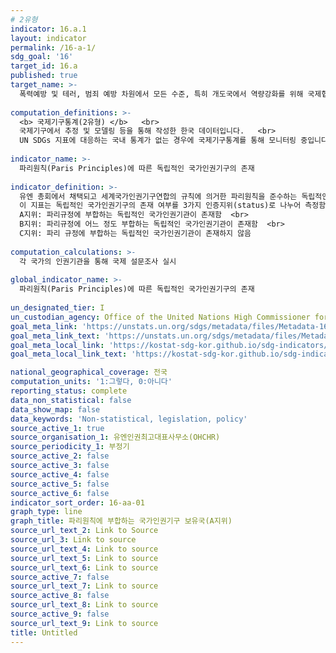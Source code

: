 ```yaml
---
# 2유형 
indicator: 16.a.1
layout: indicator
permalink: /16-a-1/
sdg_goal: '16'
target_id: 16.a
published: true
target_name: >-
  폭력예방 및 테러, 범죄 예방 차원에서 모든 수준, 특히 개도국에서 역량강화를 위해 국제협력 등을 포함하여 관련된 국내 제도 강화
  
computation_definitions: >-
  <b> 국제기구통계(2유형) </b>   <br>
  국제기구에서 추정 및 모델링 등을 통해 작성한 한국 데이터입니다.   <br>
  UN SDGs 지표에 대응하는 국내 통계가 없는 경우에 국제기구통계를 통해 모니터링 중입니다. 
  
indicator_name: >-
  파리원칙(Paris Principles)에 따른 독립적인 국가인권기구의 존재
  
indicator_definition: >-
  유엔 총회에서 채택되고 세계국가인권기구연합의 규칙에 의거한 파리원칙을 준수하는 독립적인 국가 인권기관의 존재 여부 측정.<br>
  이 지표는 독립적인 국가인권기구의 존재 여부를 3가지 인증지위(status)로 나누어 측정함   <br>
  A지위: 파리규정에 부합하는 독립적인 국가인권기관이 존재함  <br>
  B지위: 파리규정에 어느 정도 부합하는 독립적인 국가인권기관이 존재함  <br>
  C지위: 파리 규정에 부합하는 독립적인 국가인권기관이 존재하지 않음
  
computation_calculations: >-
  각 국가의 인권기관을 통해 국제 설문조사 실시
  
global_indicator_name: >-
  파리원칙(Paris Principles)에 따른 독립적인 국가인권기구의 존재
  
un_designated_tier: I
un_custodian_agency: Office of the United Nations High Commissioner for Human Rights (OHCHR)
goal_meta_link: 'https://unstats.un.org/sdgs/metadata/files/Metadata-16-0a-01.pdf'
goal_meta_link_text: 'https://unstats.un.org/sdgs/metadata/files/Metadata-16-0a-01.pdf'
goal_meta_local_link: 'https://kostat-sdg-kor.github.io/sdg-indicators/public/data/Metadata-16-0a-01_KOR.pdf'
goal_meta_local_link_text: 'https://kostat-sdg-kor.github.io/sdg-indicators/public/data/Metadata-16-0a-01_KOR.pdf'

national_geographical_coverage: 전국
computation_units: '1:그렇다, 0:아니다'
reporting_status: complete
data_non_statistical: false
data_show_map: false
data_keywords: 'Non-statistical, legislation, policy'
source_active_1: true
source_organisation_1: 유엔인권최고대표사무소(OHCHR)
source_periodicity_1: 부정기
source_active_2: false
source_active_3: false
source_active_4: false
source_active_5: false
source_active_6: false
indicator_sort_order: 16-aa-01
graph_type: line
graph_title: 파리원칙에 부합하는 국가인권기구 보유국(A지위) 
source_url_text_2: Link to Source
source_url_3: Link to source
source_url_text_4: Link to source
source_url_text_5: Link to source
source_url_text_6: Link to source
source_active_7: false
source_url_text_7: Link to source
source_active_8: false
source_url_text_8: Link to source
source_active_9: false
source_url_text_9: Link to source
title: Untitled
---
```

